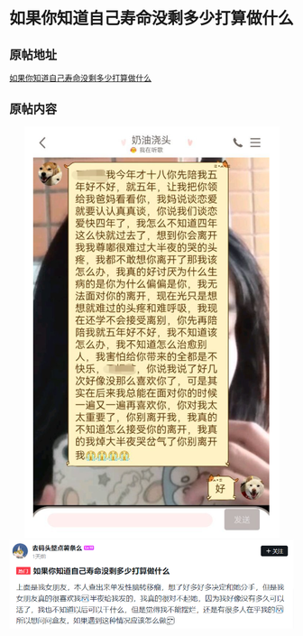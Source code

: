 # 如果你知道自己寿命没剩多少打算做什么

## 原帖地址

[如果你知道自己寿命没剩多少打算做什么](https://api.xiaoheihe.cn/v3/bbs/app/api/web/share?link_id=108250309)

## 原帖内容

<div align="center"><img src="img1.png" style="zoom: 100%;"  alt=""/></div>
<div align="center"><img src="img2.png" style="zoom: 100%;"  alt=""/></div>

